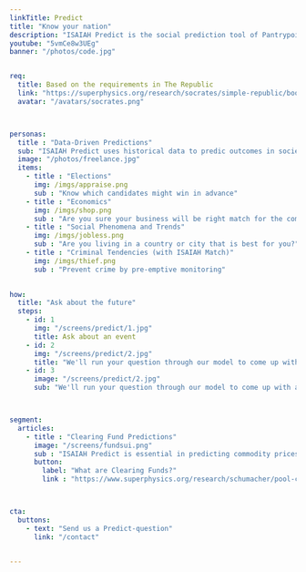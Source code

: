 ```yaml
---
linkTitle: Predict
title: "Know your nation"
description: "ISAIAH Predict is the social prediction tool of Pantrypoints System that uses Supersociology"
youtube: "5vmCe8w3UEg"
banner: "/photos/code.jpg"


req:
  title: Based on the requirements in The Republic
  link: "https://superphysics.org/research/socrates/simple-republic/book-8/chapter-1/"
  avatar: "/avatars/socrates.png"



personas:
  title : "Data-Driven Predictions"
  sub: "ISAIAH Predict uses historical data to predic outcomes in society"
  image: "/photos/freelance.jpg"  
  items:
    - title : "Elections"
      img: /imgs/appraise.png
      sub : "Know which candidates might win in advance"      
    - title : "Economics"
      img: /imgs/shop.png
      sub : "Are you sure your business will be right match for the coming economy?"
    - title : "Social Phenomena and Trends"
      img: /imgs/jobless.png
      sub : "Are you living in a country or city that is best for you?"
    - title : "Criminal Tendencies (with ISAIAH Match)"
      img: /imgs/thief.png    
      sub : "Prevent crime by pre-emptive monitoring"
      

how:
  title: "Ask about the future"
  steps:
    - id: 1
      img: "/screens/predict/1.jpg"
      title: Ask about an event
    - id: 2
      img: "/screens/predict/2.jpg"
      title: "We'll run your question through our model to come up with an answer"
    - id: 3
      image: "/screens/predict/2.jpg"
      sub: "We'll run your question through our model to come up with an answer"      



segment:
  articles:
    - title : "Clearing Fund Predictions"
      image: "/screens/fundsui.png"
      sub : "ISAIAH Predict is essential in predicting commodity prices in order to allocate the proper interest rates for clearing funds for respective commodities" 
      button:
        label: "What are Clearing Funds?"
        link : "https://www.superphysics.org/research/schumacher/pool-clearing/part-3"



cta:
  buttons:
    - text: "Send us a Predict-question"
      link: "/contact"
  

---
```

